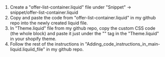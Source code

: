 1. Create a "offer-list-container.liquid" file under "Snippet" -> snippet/offer-list-container.liquid
2. Copy and paste the code from "offer-list-container.liquid" in my github repo into the newly created liquid file.
3. In "Theme.liquid" file from my github repo, copy the custom CSS code (the whole <style>...</style> block) and paste it just under the "<head>" tag in the "Theme.liquid" in your shopify theme.
4. Follow the rest of the instructions in "Adding_code_instructions_in_main-liquid.liquiid_file" in my github repo.
